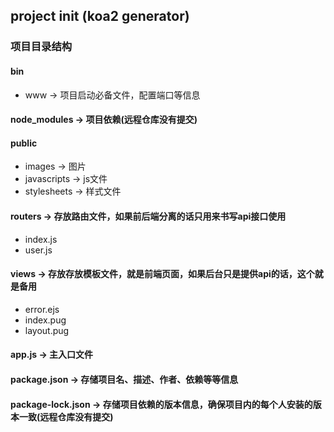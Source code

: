 ## project init (koa2 generator)

### 项目目录结构
#### bin  
 - www  ->  项目启动必备文件，配置端口等信息  
#### node_modules  ->  项目依赖(远程仓库没有提交)  
#### public  
 - images  ->  图片  
 - javascripts  ->  js文件  
 - stylesheets  ->  样式文件  
#### routers  ->  存放路由文件，如果前后端分离的话只用来书写api接口使用  
 - index.js  
 - user.js  
#### views  ->  存放存放模板文件，就是前端页面，如果后台只是提供api的话，这个就是备用  
 - error.ejs  
 - index.pug  
 - layout.pug  
#### app.js  ->  主入口文件  
#### package.json  ->  存储项目名、描述、作者、依赖等等信息  
#### package-lock.json  ->  存储项目依赖的版本信息，确保项目内的每个人安装的版本一致(远程仓库没有提交)  
